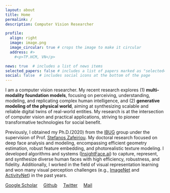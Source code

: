 ```yaml
---
layout: about
title: Home
permalink: /
description: Computer Vision Researcher

profile:
  align: right
  image: image.png
  image_circular: true # crops the image to make it circular
  address: #>
    #<p>TP.HCM, VN</p>

news: true  # includes a list of news items
selected_papers: false # includes a list of papers marked as "selected={true}"
social: false  # includes social icons at the bottom of the page
---
```


I am a computer vision researcher. My recent research explores (1) **multi-modality foundation models**, focusing on perceiving, understanding, modeling, and replicating complex human intelligence, and (2) **generative modeling of the physical world**, aiming at synthesizing scalable and reliable digital twins of real-world entities. My research is at the intersection of computer vision and practical applications, striving to pioneer transformative technologies for social benefit.

Previously, I obtained my Ph.D.(2020) from the [IBUG](https://ibug.doc.ic.ac.uk/home) group under the supervision of Prof. [Stefanos Zafeiriou](https://wp.doc.ic.ac.uk/szafeiri/). 
My doctoral research focused on deep face analysis and modeling, encompassing efficient geometry estimation, robust feature embedding, and photorealistic texture modeling. I developed algorithms and systems ([InsightFace.ai](http://insightface.ai/)) to capture, represent, and synthesize diverse human faces with high efficiency, robustness, and fidelity. Additionally, I worked in the field of visual representation learning and won many visual perception challenges (e.g., [ImageNet](https://image-net.org/challenges/beyond_ilsvrc) and [ActivityNet](http://activity-net.org/challenges/2017/program.html)) in the past years. 

<a href="https://scholar.google.com/citations?user=Z_UoQFsAAAAJ&hl=en" target="_blank" style="margin-right: 15px"><i class="ai ai-google-scholar ai-lg"></i> Google Scholar</a>
<a href="https://github.com/jiankangdeng" target="_blank" style="margin-right: 15px"><i class="fab fa-github fa-lg"></i> Github</a>
<a href="https://twitter.com/jiankangdeng" target="_blank" style="margin-right: 15px"><i class="fab fa-twitter fa-lg"></i> Twitter</a>
<a href="mailto:jiankangdeng@gmail.com" style="margin-right: 15px"><i class="far fa-envelope-open fa-lg"></i> Mail</a>


